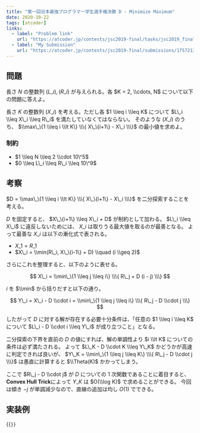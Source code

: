 ```yaml
---
title: "第一回日本最強プログラマー学生選手権決勝 D - Minimize Maximum"
date: 2020-10-22
tags: [atcoder]
links:
  - label: "Problem link"
    url: "https://atcoder.jp/contests/jsc2019-final/tasks/jsc2019_final_d"
  - label: "My Submission"
    url: "https://atcoder.jp/contests/jsc2019-final/submissions/17572138"
---
```


## 問題

長さ $N$ の整数列 $(L\_i), (R\_i)$ が与えられる。各 $K = 2, \\cdots, N$ について以下の問題に答えよ。

長さ $K$ の整数列 $(X\_i)$ を考える。ただし各 $1 \\leq i \\leq K$ について $L\_i \\leq X\_i \\leq R\_i$ を満たしていなくてはならない。
そのような $(X\_i)$ のうち、 $\\max\_\{1 \\leq i \\lt K\} \\\{ X\_\{i+1\} - X\_i \\\}$ の最小値を求めよ。

### 制約

- $1 \\leq N \\leq 2 \\cdot 10\^5$
- $0 \\leq L\_i \\leq R\_i \\leq 10\^9$

## 考察

$D = \\max\_\{1 \\leq i \\lt K\} \\\{ X\_\{i+1\} - X\_i \\\}$ を二分探索することを考える。

$D$ を固定すると、 $X\_\{i+1\} \\leq X\_i + D$ が制約として加わる。
$L\_i \\leq X\_i$ に違反しないためには、 $X\_i$ は取りうる最大値を取るのが最善となる。
よって最善な $X\_i$ は以下の漸化式で表される。

- $X\_1 = R\_1$
- $X\_i = \\min(R\_i, X\_\{i-1\} + D) \\quad (i \\geq 2)$

さらにこれを整理すると、以下のように表せる。

$$
X\_i = \\min\_\{1 \\leq j \\leq i\} \\\{ R\_j + D (i - j) \\\}
$$

$i$ を $\\min$ から括りだすと以下の通り。

$$
Y\_i = X\_i - D \\cdot i = \\min\_\{1 \\leq j \\leq i\} \\\{ R\_j - D \\cdot j \\\}
$$

したがって $D$ に対する解が存在する必要十分条件は、「任意の $1 \\leq i \\leq K$ について $L\_i - D \\cdot i \\leq Y\_i$ が成り立つこと」となる。

二分探索の下界を直前の $D$ の値にすれば、解の単調性より $i \\lt K$ についての条件は必ず満たされる。
よって $L\_K - D \\cdot K \\leq Y\_K$ かどうかが高速に判定できれば良いが、 $Y\_K = \\min\_\{1 \\leq j \\leq K\} \\\{ R\_j - D \\cdot j \\\}$ は愚直に計算すると $\\Theta(K)$ かかってしまう。

ここで $R\_j - D \\cdot j$ が $D$ についての 1 次関数であることに着目すると、**Convex Hull Trick**によって $Y\_K$ は $O(\\log K)$ で求めることができる。
今回は傾き $-j$ が単調減少なので、直線の追加は均し $O(1)$ でできる。

## 実装例

{{<code file="0.cpp" language="cpp">}}
